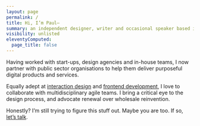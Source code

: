 ```yaml
---
layout: page
permalink: /
title: Hi, I’m Paul—
summary: an independent designer, writer and occasional speaker based in Brighton, England.
visibility: unlisted
eleventyComputed:
  page_title: false
---
```

Having worked with start-ups, design agencies and in-house teams, I now partner with public sector organisations to help them deliver purposeful digital products and services.

Equally adept at [interaction design][1] and [frontend development][2], I love to collaborate with multidisciplinary agile teams. I bring a critical eye to the design process, and advocate renewal over wholesale reinvention.

Honestly? I’m still trying to figure this stuff out. Maybe you are too. If so, [let’s talk][3].

[1]: /projects/skills/interaction_design/
[2]: /projects/skills/front_end_development/
[3]: /contact/
